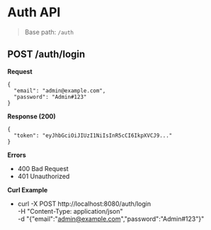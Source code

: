 # Auth API

> Base path: `/auth` 

## POST /auth/login
**Request**
```
{
  "email": "admin@example.com",
  "password": "Admin#123"
}
```
**Response (200)**
```
{
  "token": "eyJhbGciOiJIUzI1NiIsInR5cCI6IkpXVCJ9..."
}
```
**Errors**
- 400 Bad Request
- 401 Unauthorized

**Curl Example**
- curl -X POST http://localhost:8080/auth/login \
  -H "Content-Type: application/json" \
  -d "{\"email\":\"admin@example.com\",\"password\":\"Admin#123\"}"
